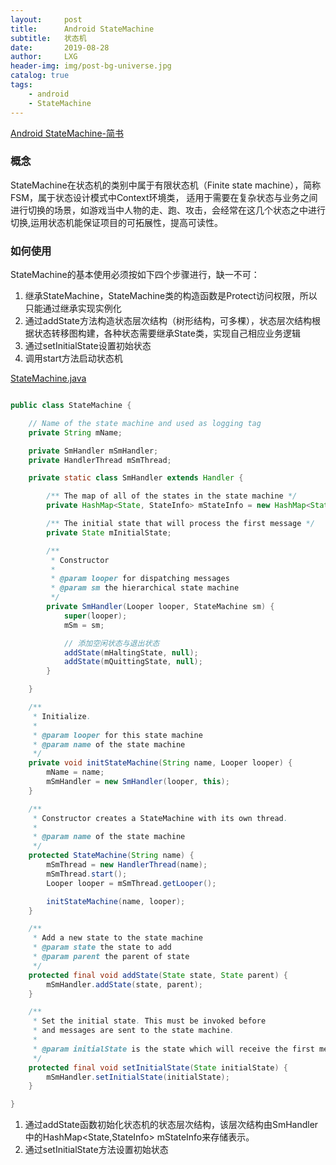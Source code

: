 ```yaml
---
layout:     post
title:      Android StateMachine
subtitle:   状态机
date:       2019-08-28
author:     LXG
header-img: img/post-bg-universe.jpg
catalog: true
tags:
    - android
    - StateMachine
---
```


[Android StateMachine-简书](https://www.jianshu.com/p/4f01cb96f8c2)

### 概念

StateMachine在状态机的类别中属于有限状态机（Finite state machine），简称FSM，属于状态设计模式中Context环境类，
适用于需要在复杂状态与业务之间进行切换的场景，如游戏当中人物的走、跑、攻击，会经常在这几个状态之中进行切换,运用状态机能保证项目的可拓展性，提高可读性。


### 如何使用

StateMachine的基本使用必须按如下四个步骤进行，缺一不可：

1. 继承StateMachine，StateMachine类的构造函数是Protect访问权限，所以只能通过继承实现实例化
2. 通过addState方法构造状态层次结构（树形结构，可多棵），状态层次结构根据状态转移图构建，各种状态需要继承State类，实现自己相应业务逻辑
3. 通过setInitialState设置初始状态
4. 调用start方法启动状态机

[StateMachine.java](http://androidxref.com/7.1.2_r36/xref/frameworks/base/core/java/com/android/internal/util/StateMachine.java)

```java

public class StateMachine {

    // Name of the state machine and used as logging tag
    private String mName;

    private SmHandler mSmHandler;
    private HandlerThread mSmThread;

    private static class SmHandler extends Handler {

        /** The map of all of the states in the state machine */
        private HashMap<State, StateInfo> mStateInfo = new HashMap<State, StateInfo>();

        /** The initial state that will process the first message */
        private State mInitialState;

        /**
         * Constructor
         *
         * @param looper for dispatching messages
         * @param sm the hierarchical state machine
         */
        private SmHandler(Looper looper, StateMachine sm) {
            super(looper);
            mSm = sm;

            // 添加空闲状态与退出状态
            addState(mHaltingState, null);
            addState(mQuittingState, null);
        }

    }

    /**
     * Initialize.
     *
     * @param looper for this state machine
     * @param name of the state machine
     */
    private void initStateMachine(String name, Looper looper) {
        mName = name;
        mSmHandler = new SmHandler(looper, this);
    }

    /**
     * Constructor creates a StateMachine with its own thread.
     *
     * @param name of the state machine
     */
    protected StateMachine(String name) {
        mSmThread = new HandlerThread(name);
        mSmThread.start();
        Looper looper = mSmThread.getLooper();

        initStateMachine(name, looper);
    }

    /**
     * Add a new state to the state machine
     * @param state the state to add
     * @param parent the parent of state
     */
    protected final void addState(State state, State parent) {
        mSmHandler.addState(state, parent);
    }

    /**
     * Set the initial state. This must be invoked before
     * and messages are sent to the state machine.
     *
     * @param initialState is the state which will receive the first message.
     */
    protected final void setInitialState(State initialState) {
        mSmHandler.setInitialState(initialState);
    }

}

```

1. 通过addState函数初始化状态机的状态层次结构，该层次结构由SmHandler中的HashMap<State,StateInfo> mStateInfo来存储表示。
2. 通过setInitialState方法设置初始状态




